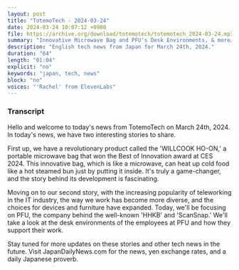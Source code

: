 ```yaml
---
layout: post
title: "TotemoTech - 2024-03-24"
date: 2024-03-24 10:07:12 +0900
file: https://archive.org/download/totemotech/totemotech_2024-03-24.mp3
summary: "Innovative Microwave Bag and PFU's Desk Environments, & more…"
description: "English tech news from Japan for March 24th, 2024."
duration: "64"
length: "01:04"
explicit: "no"
keywords: "japan, tech, news"
block: "no"
voices: "'Rachel' from ElevenLabs"
---
```


### Transcript

Hello and welcome to today's news from TotemoTech on March 24th, 2024. In today's news, we have two interesting stories to share.

First up, we have a revolutionary product called the 'WILLCOOK HO-ON,' a portable microwave bag that won the Best of Innovation award at CES 2024. This innovative bag, which is like a microwave, can heat up cold food like a hot steamed bun just by putting it inside. It's truly a game-changer, and the story behind its development is fascinating.

Moving on to our second story, with the increasing popularity of teleworking in the IT industry, the way we work has become more diverse, and the choices for devices and furniture have expanded. Today, we'll be focusing on PFU, the company behind the well-known 'HHKB' and 'ScanSnap.' We'll take a look at the desk environments of the employees at PFU and how they support their work.

Stay tuned for more updates on these stories and other tech news in the future.   Visit JapanDailyNews.com for the news, yen exchange rates, and a daily Japanese proverb.
